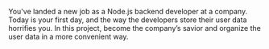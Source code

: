 <p>You've landed a new job as a Node.js backend developer at a company. Today is your first day, and the way the developers store their user data horrifies you. In this project, become the company’s savior and organize the user data in a more convenient way.</p><br/><br/>
